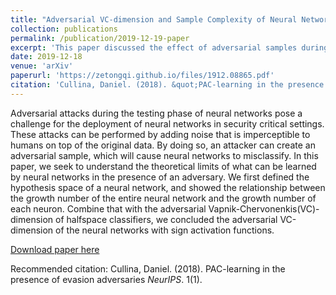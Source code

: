 ```yaml
---
title: "Adversarial VC-dimension and Sample Complexity of Neural Networks"
collection: publications
permalink: /publication/2019-12-19-paper
excerpt: 'This paper discussed the effect of adversarial samples during test time on neural networks' adversarial VC dimensions'
date: 2019-12-18
venue: 'arXiv'
paperurl: 'https://zetongqi.github.io/files/1912.08865.pdf'
citation: 'Cullina, Daniel. (2018). &quot;PAC-learning in the presence of evasion adversaries&quot; <i>NeurIPS</i>. 1(1).'
---
```


Adversarial attacks during the testing phase of neural networks pose a challenge for the deployment of neural networks in security critical settings. These attacks can be performed by adding noise that is imperceptible to humans on top of the original data. By doing so, an attacker can create an adversarial sample, which will cause neural networks to misclassify. In this paper, we seek to understand the theoretical limits of what can be learned by neural networks in the presence of an adversary. We first defined the hypothesis space of a neural network, and showed the relationship between the growth number of the entire neural network and the growth number of each neuron. Combine that with the adversarial Vapnik-Chervonenkis(VC)-dimension of halfspace classifiers, we concluded the adversarial VC-dimension of the neural networks with sign activation functions.

[Download paper here](1912.08865.pdf)

Recommended citation: Cullina, Daniel. (2018). PAC-learning in the presence of evasion adversaries <i>NeurIPS</i>. 1(1).
